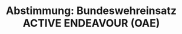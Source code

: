 ---
abstimmung:
  abstimmung: 2
  bundestagssitzung: 76
  datum: 18. Dezember 2014
  legislaturperiode: 18
categories:
- Bundeswehr
- Ausland
data:
- title: Abstimmungsergebnis 20141218_2-data.pdf
  url: /res/abstimmungsliste/20141218_2-data.pdf
- title: Abstimmungsergebnis 20141218_2_xls-data.csv
  url: /res/abstimmungsliste/csv/20141218_2_xls-data.csv
documents:
- local: /res/abstimmungsdaten/018-076-02/1803247.pdf
  title: Drucksache 18/03247.pdf
  url: http://dip21.bundestag.de/dip21/btd/18/032/1803247.pdf
- local: /res/abstimmungsdaten/018-076-02/1803584.pdf
  title: Drucksache 18/03584.pdf
  url: http://dip21.bundestag.de/dip21/btd/18/035/1803584.pdf
ergebnis:
  cdu/csu:
    enthaltung: 0
    gesamt: 310
    ja: 293
    nein: 0
    nichtabgegeben: 17
    ungueltig: 0
  die.linke:
    enthaltung: 0
    gesamt: 64
    ja: 1
    nein: 50
    nichtabgegeben: 13
    ungueltig: 0
  file: 20141218_2_xls-data.csv
  gruenen:
    enthaltung: 0
    gesamt: 63
    ja: 0
    nein: 60
    nichtabgegeben: 3
    ungueltig: 0
  spd:
    enthaltung: 3
    gesamt: 192
    ja: 167
    nein: 12
    nichtabgegeben: 10
    ungueltig: 0
layout: abstimmung
links:
- title: https://www.bundestag.de/parlament/plenum/abstimmung/abstimmung?id=321
  url: https://www.bundestag.de/parlament/plenum/abstimmung/abstimmung?id=321
- title: http://www.abgeordnetenwatch.de/fortsetzung_des_bundeswehreinsatzes_im_mittelmeer_active_endeavour-1105-708.html
  url: http://www.abgeordnetenwatch.de/fortsetzung_des_bundeswehreinsatzes_im_mittelmeer_active_endeavour-1105-708.html
preview: 'Deutscher Bundestag


  76. Sitzung des Deutschen Bundestages

  am Donnerstag, 18.Dezember 2014


  Endgültiges Ergebnis der Namentlichen Abstimmung Nr. 2


  Beschlussempfehlung des Auswärtigen Ausschusses (3. Ausschuss) zu dem Antrag der

  Bundesregierung

  Fortsetzung der Beteiligung bewaffneter deutscher Streitkräfte an der NATO-geführten

  Operation ACTIVE ENDEAVOUR im Mittelmeer

  -Drucksachen 18/3247 und 18/3584-


  Abgegebene Stimmen insgesamt:


  586


  Nicht abgegebene Stimmen:

  Ja-Stimmen:


  43

  461


  Nein-Stimmen:


  122


  Enthaltungen:


  3


  Ungültige:


  0


  Berlin, den 18.12.2014


  Beginn: 17:57

  Ende: 18:01

  '
tags:
- Bundeswehr
- Mittelmeer
- OAE
- NATO
title: 'Abstimmung: Bundeswehreinsatz ACTIVE ENDEAVOUR (OAE)'
---